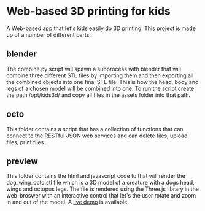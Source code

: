# Web-based 3D printing for kids
A Web-based app that let's kids easily do 3D printing. This project is made up of a number of different parts:


## blender
The combine.py script will spawn a subprocess with blender that will combine three different STL files by importing
them and then exporting all the combined objects into one final STL file. This is how the head, body and legs of a 
chosen model will be combined into one. To run the script create the path /opt/kids3d/ and copy all files in the
assets folder into that path. 

## octo
This folder contains a script that has a collection of functions that can connect to the RESTful JSON web services and
can delete files, upload files, print files.


## preview
This folder contains the html and javascript code to that will render the dog_wing_octo.stl file which is a 3D model 
of a creature with a dogs head, wings and octopus legs. The file is rendered using the Three.js
library in the web-broswer with an interactive control that let's the user rotate and zoom in and out of the model. A 
[live demo](https://marwano.github.io/3d/) is available.



